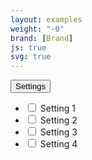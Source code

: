 ```yaml
---
layout: examples
weight: "-0"
brand: [Brand]
js: true
svg: true
---
```


<div class="btn-dropdown js-dropdown" aria-haspopup="true">
	<button type="button" class="btn btn-faint js-button-dropdown" aria-label="Settings. Hit enter to open dropdown">
		<span class="btn-dropdown-caret">Settings</span>
	</button>
	<ul class="dropdown-menu js-button-dropdownbody" role="menu" aria-label="Hit the Esc key to close dropdown" tabindex="-1">
		<li>
			<label class="checkbox checkbox-flip">
				<input class="checkbox-input" type="checkbox" name="option2">
				<span class="checkbox-text">Setting 1</span>
			</label>
		</li>
		<li>
			<label class="checkbox checkbox-flip">
				<input class="checkbox-input" type="checkbox" name="option2">
				<span class="checkbox-text">Setting 2</span>
			</label>
		</li>
		<li>
			<label class="checkbox checkbox-flip">
				<input class="checkbox-input" type="checkbox" name="option2">
				<span class="checkbox-text">Setting 3</span>
			</label>
		</li>
		<li>
			<label class="checkbox checkbox-flip">
				<input class="checkbox-input" type="checkbox" name="option2">
				<span class="checkbox-text">Setting 4</span>
			</label>
		</li>
	</ul>
</div>